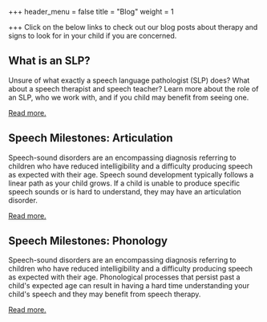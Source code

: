 +++
header_menu = false
title = "Blog"
weight = 1

+++
Click on the below links to check out our blog posts about therapy and signs to look for in your child if you are concerned.

## What is an SLP?

Unsure of what exactly a speech language pathologist (SLP) does? What about a speech therapist and speech teacher? Learn more about the role of an SLP, who we work with, and if you child may benefit from seeing one.

[Read more.](/slp-role)

## Speech Milestones: Articulation

Speech-sound disorders are an encompassing diagnosis referring to children who have reduced intelligibility and a difficulty producing speech as expected with their age. Speech sound development typically follows a linear path as your child grows. If a child is unable to produce specific speech sounds or is hard to understand, they may have an articulation disorder.

[Read more.](/artic)

## Speech Milestones: Phonology

Speech-sound disorders are an encompassing diagnosis referring to children who have reduced intelligibility and a difficulty producing speech as expected with their age. Phonological processes that persist past a child's expected age can result in having a hard time understanding your child's speech and they may benefit from speech therapy.

[Read more.](/phonology-development)